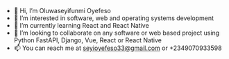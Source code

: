 - 👋 Hi, I’m Oluwaseyifunmi Oyefeso
- 👀 I’m interested in software, web and operating systems development
- 🌱 I’m currently learning React and React Native
- 💞️ I’m looking to collaborate on any software or web based project using Python FastAPI, Django, Vue, React or React Native 
- 📫 You can reach me at seyioyefeso33@gmail.com or +2349070933598

<!---
sheyziSilver/sheyziSilver is a ✨ special ✨ repository because its `README.md` (this file) appears on your GitHub profile.
You can click the Preview link to take a look at your changes.
--->
